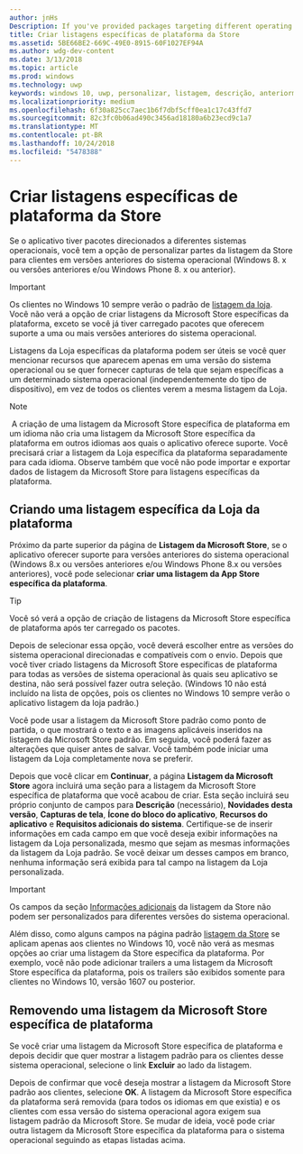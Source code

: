 ```yaml
---
author: jnHs
Description: If you've provided packages targeting different operating systems, you have the option to customize parts of your Store listing for different targeted operating systems.
title: Criar listagens específicas de plataforma da Store
ms.assetid: 5BE66BE2-669C-49E0-8915-60F1027EF94A
ms.author: wdg-dev-content
ms.date: 3/13/2018
ms.topic: article
ms.prod: windows
ms.technology: uwp
keywords: windows 10, uwp, personalizar, listagem, descrição, anteriormente
ms.localizationpriority: medium
ms.openlocfilehash: 6f30a825cc7aec1b6f7dbf5cff0ea1c17c43ffd7
ms.sourcegitcommit: 82c3fc0b06ad490c3456ad18180a6b23ecd9c1a7
ms.translationtype: MT
ms.contentlocale: pt-BR
ms.lasthandoff: 10/24/2018
ms.locfileid: "5478388"
---
```

# <a name="create-platform-specific-store-listings"></a>Criar listagens específicas de plataforma da Store


Se o aplicativo tiver pacotes direcionados a diferentes sistemas operacionais, você tem a opção de personalizar partes da listagem da Store para clientes em versões anteriores do sistema operacional (Windows 8. x ou versões anteriores e/ou Windows Phone 8. x ou anterior). 

> [!IMPORTANT]
> Os clientes no Windows 10 sempre verão o padrão de [listagem da loja](create-app-store-listings.md). Você não verá a opção de criar listagens da Microsoft Store específicas da plataforma, exceto se você já tiver carregado pacotes que oferecem suporte a uma ou mais versões anteriores do sistema operacional. 

Listagens da Loja específicas da plataforma podem ser úteis se você quer mencionar recursos que aparecem apenas em uma versão do sistema operacional ou se quer fornecer capturas de tela que sejam específicas a um determinado sistema operacional (independentemente do tipo de dispositivo), em vez de todos os clientes verem a mesma listagem da Loja.

> [!NOTE]
> A criação de uma listagem da Microsoft Store específica de plataforma em um idioma não cria uma listagem da Microsoft Store específica da plataforma em outros idiomas aos quais o aplicativo oferece suporte. Você precisará criar a listagem da Loja específica da plataforma separadamente para cada idioma. Observe também que você não pode importar e exportar dados de listagem da Microsoft Store para listagens específicas da plataforma.


## <a name="creating-a-platform-specific-store-listing"></a>Criando uma listagem específica da Loja da plataforma

Próximo da parte superior da página de **Listagem da Microsoft Store**, se o aplicativo oferecer suporte para versões anteriores do sistema operacional (Windows 8.x ou versões anteriores e/ou Windows Phone 8.x ou versões anteriores), você pode selecionar **criar uma listagem da App Store específica da plataforma**. 

> [!TIP]
> Você só verá a opção de criação de listagens da Microsoft Store específica de plataforma após ter carregado os pacotes.

Depois de selecionar essa opção, você deverá escolher entre as versões do sistema operacional direcionadas e compatíveis com o envio. Depois que você tiver criado listagens da Microsoft Store específicas de plataforma para todas as versões de sistema operacional às quais seu aplicativo se destina, não será possível fazer outra seleção. (Windows 10 não está incluído na lista de opções, pois os clientes no Windows 10 sempre verão o aplicativo listagem da loja padrão.)

Você pode usar a listagem da Microsoft Store padrão como ponto de partida, o que mostrará o texto e as imagens aplicáveis inseridos na listagem da Microsoft Store padrão. Em seguida, você poderá fazer as alterações que quiser antes de salvar. Você também pode iniciar uma listagem da Loja completamente nova se preferir.

Depois que você clicar em **Continuar**, a página **Listagem da Microsoft Store** agora incluirá uma seção para a listagem da Microsoft Store específica de plataforma que você acabou de criar. Esta seção incluirá seu próprio conjunto de campos para **Descrição** (necessário), **Novidades desta versão**, **Capturas de tela**, **Ícone do bloco do aplicativo**, **Recursos do aplicativo** e **Requisitos adicionais do sistema**. Certifique-se de inserir informações em cada campo em que você deseja exibir informações na listagem da Loja personalizada, mesmo que sejam as mesmas informações da listagem da Loja padrão. Se você deixar um desses campos em branco, nenhuma informação será exibida para tal campo na listagem da Loja personalizada.


> [!IMPORTANT]
> Os campos da seção [Informações adicionais](create-app-store-listings.md#additional-information) da listagem da Store não podem ser personalizados para diferentes versões do sistema operacional.
> 
> Além disso, como alguns campos na página padrão [listagem da Store](create-app-store-listings.md) se aplicam apenas aos clientes no Windows 10, você não verá as mesmas opções ao criar uma listagem da Store específica da plataforma. Por exemplo, você não pode adicionar trailers a uma listagem da Microsoft Store específica da plataforma, pois os trailers são exibidos somente para clientes no Windows 10, versão 1607 ou posterior. 


## <a name="removing-a-platform-specific-store-listing"></a>Removendo uma listagem da Microsoft Store específica de plataforma

Se você criar uma listagem da Microsoft Store específica de plataforma e depois decidir que quer mostrar a listagem padrão para os clientes desse sistema operacional, selecione o link **Excluir** ao lado da listagem.

Depois de confirmar que você deseja mostrar a listagem da Microsoft Store padrão aos clientes, selecione **OK**. A listagem da Microsoft Store específica da plataforma será removida (para todos os idiomas em que existia) e os clientes com essa versão do sistema operacional agora exigem sua listagem padrão da Microsoft Store. Se mudar de ideia, você pode criar outra listagem da Microsoft Store específica da plataforma para o sistema operacional seguindo as etapas listadas acima.

 

 




